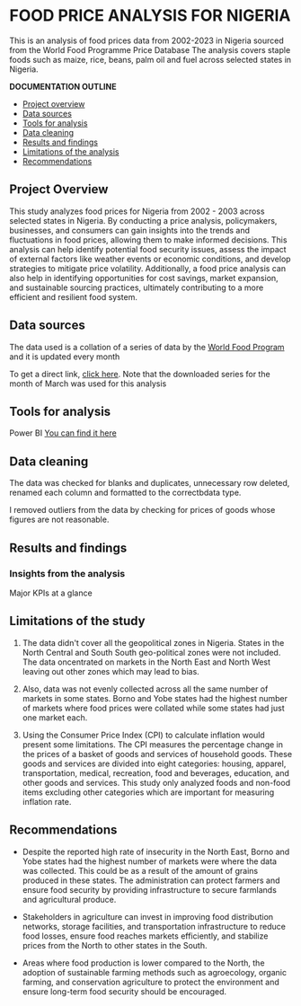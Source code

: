 # FOOD PRICE ANALYSIS FOR NIGERIA
This is an analysis of food prices data from 2002-2023 in Nigeria sourced from the World Food Programme Price Database
The analysis covers staple foods such as maize, rice, beans, palm oil and fuel across selected states in Nigeria.  

**DOCUMENTATION OUTLINE**
- [Project overview](#project-overview)
- [Data sources](#data-sources)
- [Tools for analysis](#tools-for-analysis)
- [Data cleaning](#data-cleaning)
- [Results and findings](#results-and-findings)
- [Limitations of the analysis](#limitations-of-the-study)
- [Recommendations](#recommendations)

## Project Overview

This study analyzes food prices for Nigeria from 2002 - 2003 across selected states in Nigeria. By conducting a price analysis, policymakers, businesses, and consumers can gain insights into the trends and fluctuations in food prices, allowing them to make informed decisions. This analysis can help identify potential food security issues, assess the impact of external factors like weather events or economic conditions, and develop strategies to mitigate price volatility. Additionally, a food price analysis can also help in identifying opportunities for cost savings, market expansion, and sustainable sourcing practices, ultimately contributing to a more efficient and resilient food system.


## Data sources

The data used is a collation of a series of data by the [World Food Program](https://www.wfp.org/) and it is updated every month

To get a direct link, [click here](https://data.humdata.org/dataset/wfp-food-prices-for-nigeria). Note that the downloaded series for the month of March was used for this analysis

## Tools for analysis

Power BI [You can find it here](https://powerbi.microsoft.com/en-us/downloads/)

## Data cleaning

The data was checked for blanks and duplicates, unnecessary row deleted, renamed each column and formatted to the correctbdata type. 

I removed outliers from the data by checking for prices of goods whose figures are not reasonable. 

## Results and findings

### Insights from the analysis

Major KPIs at a glance



## Limitations of the study

1. The data didn't cover all the geopolitical zones in Nigeria. States in the North Central and South South geo-political zones were not included. The data oncentrated on markets in the North East and North West leaving out other zones which may lead to bias.

2. Also, data was not evenly collected across all the same number of markets in some states. Borno and Yobe states had the highest number of markets where food prices were collated while some states had just one market each.

3. Using the Consumer Price Index (CPI) to calculate inflation would present some limitations. The CPI measures the percentage change in the prices of a basket of goods and services of household goods. These goods and services are divided into eight categories: housing, apparel, transportation, medical, recreation, food and beverages, education, and other goods and services. This study only analyzed foods and non-food items excluding other categories which are important for measuring inflation rate.

## Recommendations

- Despite the reported high rate of insecurity in the North East, Borno and Yobe states had the highest number of markets were where the data was collected. This could be as a result of the amount of grains produced in these states. The administration can protect farmers and ensure food security by providing infrastructure to secure farmlands and agricultural produce.

- Stakeholders in agriculture can invest in improving food distribution networks, storage facilities, and transportation infrastructure to reduce food losses, ensure food reaches markets efficiently, and stabilize prices from the North to other states in the South.

- Areas where food production is lower compared to the North, the adoption of sustainable farming methods such as agroecology, organic farming, and conservation agriculture to protect the environment and ensure long-term food security should be encouraged.

